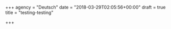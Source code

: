 +++
agency = "Deutsch"
date = "2018-03-29T02:05:56+00:00"
draft = true
title = "testing-testing"

+++
